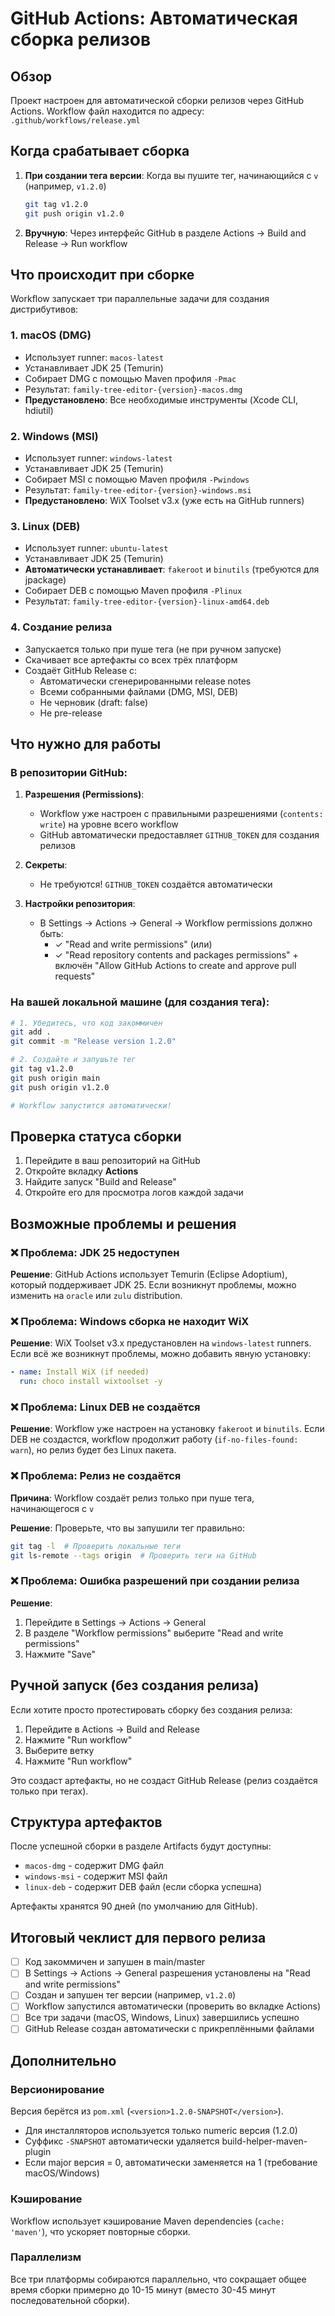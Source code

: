 # GitHub Actions: Автоматическая сборка релизов

## Обзор

Проект настроен для автоматической сборки релизов через GitHub Actions. Workflow файл находится по адресу: `.github/workflows/release.yml`

## Когда срабатывает сборка

1. **При создании тега версии**: Когда вы пушите тег, начинающийся с `v` (например, `v1.2.0`)
   ```bash
   git tag v1.2.0
   git push origin v1.2.0
   ```

2. **Вручную**: Через интерфейс GitHub в разделе Actions → Build and Release → Run workflow

## Что происходит при сборке

Workflow запускает три параллельные задачи для создания дистрибутивов:

### 1. macOS (DMG)
- Использует runner: `macos-latest`
- Устанавливает JDK 25 (Temurin)
- Собирает DMG с помощью Maven профиля `-Pmac`
- Результат: `family-tree-editor-{version}-macos.dmg`
- **Предустановлено**: Все необходимые инструменты (Xcode CLI, hdiutil)

### 2. Windows (MSI)
- Использует runner: `windows-latest`
- Устанавливает JDK 25 (Temurin)
- Собирает MSI с помощью Maven профиля `-Pwindows`
- Результат: `family-tree-editor-{version}-windows.msi`
- **Предустановлено**: WiX Toolset v3.x (уже есть на GitHub runners)

### 3. Linux (DEB)
- Использует runner: `ubuntu-latest`
- Устанавливает JDK 25 (Temurin)
- **Автоматически устанавливает**: `fakeroot` и `binutils` (требуются для jpackage)
- Собирает DEB с помощью Maven профиля `-Plinux`
- Результат: `family-tree-editor-{version}-linux-amd64.deb`

### 4. Создание релиза
- Запускается только при пуше тега (не при ручном запуске)
- Скачивает все артефакты со всех трёх платформ
- Создаёт GitHub Release с:
  - Автоматически сгенерированными release notes
  - Всеми собранными файлами (DMG, MSI, DEB)
  - Не черновик (draft: false)
  - Не pre-release

## Что нужно для работы

### В репозитории GitHub:

1. **Разрешения (Permissions)**: 
   - Workflow уже настроен с правильными разрешениями (`contents: write`) на уровне всего workflow
   - GitHub автоматически предоставляет `GITHUB_TOKEN` для создания релизов

2. **Секреты**: 
   - Не требуются! `GITHUB_TOKEN` создаётся автоматически

3. **Настройки репозитория**:
   - В Settings → Actions → General → Workflow permissions должно быть:
     - ✓ "Read and write permissions" (или)
     - ✓ "Read repository contents and packages permissions" + включён "Allow GitHub Actions to create and approve pull requests"

### На вашей локальной машине (для создания тега):

```bash
# 1. Убедитесь, что код закоммичен
git add .
git commit -m "Release version 1.2.0"

# 2. Создайте и запушьте тег
git tag v1.2.0
git push origin main
git push origin v1.2.0

# Workflow запустится автоматически!
```

## Проверка статуса сборки

1. Перейдите в ваш репозиторий на GitHub
2. Откройте вкладку **Actions**
3. Найдите запуск "Build and Release"
4. Откройте его для просмотра логов каждой задачи

## Возможные проблемы и решения

### ❌ Проблема: JDK 25 недоступен
**Решение**: GitHub Actions использует Temurin (Eclipse Adoptium), который поддерживает JDK 25. Если возникнут проблемы, можно изменить на `oracle` или `zulu` distribution.

### ❌ Проблема: Windows сборка не находит WiX
**Решение**: WiX Toolset v3.x предустановлен на `windows-latest` runners. Если всё же возникнут проблемы, можно добавить явную установку:
```yaml
- name: Install WiX (if needed)
  run: choco install wixtoolset -y
```

### ❌ Проблема: Linux DEB не создаётся
**Решение**: Workflow уже настроен на установку `fakeroot` и `binutils`. Если DEB не создастся, workflow продолжит работу (`if-no-files-found: warn`), но релиз будет без Linux пакета.

### ❌ Проблема: Релиз не создаётся
**Причина**: Workflow создаёт релиз только при пуше тега, начинающегося с `v`

**Решение**: Проверьте, что вы запушили тег правильно:
```bash
git tag -l  # Проверить локальные теги
git ls-remote --tags origin  # Проверить теги на GitHub
```

### ❌ Проблема: Ошибка разрешений при создании релиза
**Решение**: 
1. Перейдите в Settings → Actions → General
2. В разделе "Workflow permissions" выберите "Read and write permissions"
3. Нажмите "Save"

## Ручной запуск (без создания релиза)

Если хотите просто протестировать сборку без создания релиза:

1. Перейдите в Actions → Build and Release
2. Нажмите "Run workflow"
3. Выберите ветку
4. Нажмите "Run workflow"

Это создаст артефакты, но не создаст GitHub Release (релиз создаётся только при тегах).

## Структура артефактов

После успешной сборки в разделе Artifacts будут доступны:
- `macos-dmg` - содержит DMG файл
- `windows-msi` - содержит MSI файл
- `linux-deb` - содержит DEB файл (если сборка успешна)

Артефакты хранятся 90 дней (по умолчанию для GitHub).

## Итоговый чеклист для первого релиза

- [ ] Код закоммичен и запушен в main/master
- [ ] В Settings → Actions → General разрешения установлены на "Read and write permissions"
- [ ] Создан и запушен тег версии (например, `v1.2.0`)
- [ ] Workflow запустился автоматически (проверить во вкладке Actions)
- [ ] Все три задачи (macOS, Windows, Linux) завершились успешно
- [ ] GitHub Release создан автоматически с прикреплёнными файлами

## Дополнительно

### Версионирование
Версия берётся из `pom.xml` (`<version>1.2.0-SNAPSHOT</version>`). 
- Для инсталляторов используется только numeric версия (1.2.0)
- Суффикс `-SNAPSHOT` автоматически удаляется build-helper-maven-plugin
- Если major версия = 0, автоматически заменяется на 1 (требование macOS/Windows)

### Кэширование
Workflow использует кэширование Maven dependencies (`cache: 'maven'`), что ускоряет повторные сборки.

### Параллелизм
Все три платформы собираются параллельно, что сокращает общее время сборки примерно до 10-15 минут (вместо 30-45 минут последовательной сборки).
